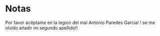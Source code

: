 # Notas

Por favor acéptame en la legion del mal
Antonio Paredes Garcia! 
! se me olvido añadir mi segundo apellido!!